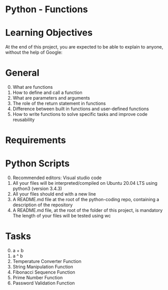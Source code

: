 # Python - Functions
# Learning Objectives
At the end of this project, you are expected to be able to explain to anyone, without the help of Google:

# General
0. What are functions
1. How to define and call a function
2. What are parameters and arguments
3. The role of the return statement in functions
4. Difference between built in functions and user-defined functions
5. How to write functions to solve specific tasks and improve code reusability

# Requirements
# Python Scripts
0. Recommended editors: Visual studio code
1. All your files will be interpreted/compiled on Ubuntu 20.04 LTS using    python3 (version 3.4.3)
2. All your files should end with a new line
3. A README.md file at the root of the python-coding repo, containing a description of the repository
4. A README.md file, at the root of the folder of this project, is mandatory
The length of your files will be tested using wc

# Tasks
0. a + b
1. a ^ b
2. Temperature Converter Function
3. String Manipulation Function
4. Fibonacci Sequence Function
5. Prime Number Function
6. Password Validation Function